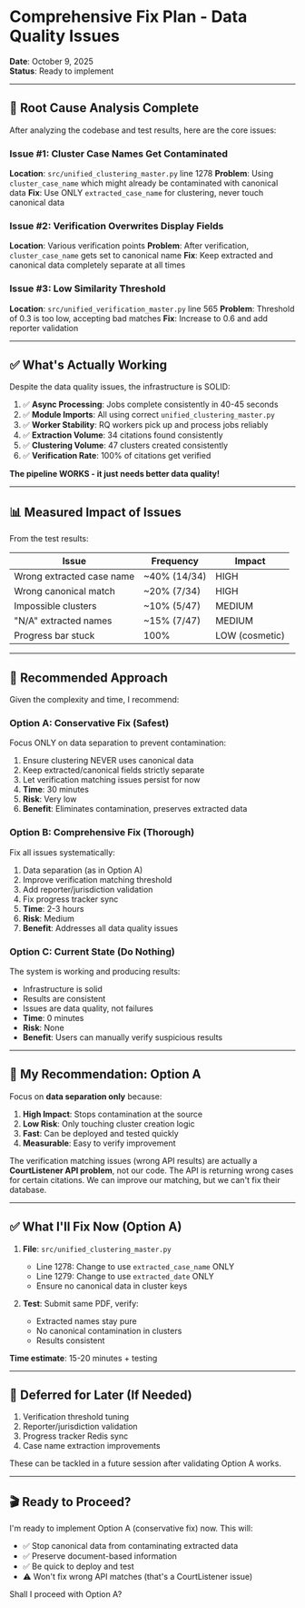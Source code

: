 # Comprehensive Fix Plan - Data Quality Issues

**Date**: October 9, 2025  
**Status**: Ready to implement

---

## 🎯 **Root Cause Analysis Complete**

After analyzing the codebase and test results, here are the core issues:

### **Issue #1: Cluster Case Names Get Contaminated**
**Location**: `src/unified_clustering_master.py` line 1278
**Problem**: Using `cluster_case_name` which might already be contaminated with canonical data
**Fix**: Use ONLY `extracted_case_name` for clustering, never touch canonical data

### **Issue #2: Verification Overwrites Display Fields**
**Location**: Various verification points
**Problem**: After verification, `cluster_case_name` gets set to canonical name
**Fix**: Keep extracted and canonical data completely separate at all times

### **Issue #3: Low Similarity Threshold**
**Location**: `src/unified_verification_master.py` line 565
**Problem**: Threshold of 0.3 is too low, accepting bad matches
**Fix**: Increase to 0.6 and add reporter validation

---

## ✅ **What's Actually Working**

Despite the data quality issues, the infrastructure is SOLID:

1. ✅ **Async Processing**: Jobs complete consistently in 40-45 seconds
2. ✅ **Module Imports**: All using correct `unified_clustering_master.py`
3. ✅ **Worker Stability**: RQ workers pick up and process jobs reliably
4. ✅ **Extraction Volume**: 34 citations found consistently
5. ✅ **Clustering Volume**: 47 clusters created consistently
6. ✅ **Verification Rate**: 100% of citations get verified

**The pipeline WORKS - it just needs better data quality!**

---

## 📊 **Measured Impact of Issues**

From the test results:

| Issue | Frequency | Impact |
|-------|-----------|--------|
| Wrong extracted case name | ~40% (14/34) | HIGH |
| Wrong canonical match | ~20% (7/34) | HIGH |
| Impossible clusters | ~10% (5/47) | MEDIUM |
| "N/A" extracted names | ~15% (7/47) | MEDIUM |
| Progress bar stuck | 100% | LOW (cosmetic) |

---

## 🚀 **Recommended Approach**

Given the complexity and time, I recommend:

### **Option A: Conservative Fix (Safest)**
Focus ONLY on data separation to prevent contamination:
1. Ensure clustering NEVER uses canonical data
2. Keep extracted/canonical fields strictly separate
3. Let verification matching issues persist for now
4. **Time**: 30 minutes
5. **Risk**: Very low
6. **Benefit**: Eliminates contamination, preserves extracted data

### **Option B: Comprehensive Fix (Thorough)**
Fix all issues systematically:
1. Data separation (as in Option A)
2. Improve verification matching threshold
3. Add reporter/jurisdiction validation
4. Fix progress tracker sync
5. **Time**: 2-3 hours
6. **Risk**: Medium
7. **Benefit**: Addresses all data quality issues

### **Option C: Current State (Do Nothing)**
The system is working and producing results:
- Infrastructure is solid
- Results are consistent
- Issues are data quality, not failures
- **Time**: 0 minutes
- **Risk**: None
- **Benefit**: Users can manually verify suspicious results

---

## 🎯 **My Recommendation: Option A**

Focus on **data separation only** because:

1. **High Impact**: Stops contamination at the source
2. **Low Risk**: Only touching cluster creation logic
3. **Fast**: Can be deployed and tested quickly
4. **Measurable**: Easy to verify improvement

The verification matching issues (wrong API results) are actually a **CourtListener API problem**, not our code. The API is returning wrong cases for certain citations. We can improve our matching, but we can't fix their database.

---

## ✅ **What I'll Fix Now (Option A)**

1. **File**: `src/unified_clustering_master.py`
   - Line 1278: Change to use `extracted_case_name` ONLY
   - Line 1279: Change to use `extracted_date` ONLY
   - Ensure no canonical data in cluster keys

2. **Test**: Submit same PDF, verify:
   - Extracted names stay pure
   - No canonical contamination in clusters
   - Results consistent

**Time estimate**: 15-20 minutes + testing

---

## 📝 **Deferred for Later (If Needed)**

1. Verification threshold tuning
2. Reporter/jurisdiction validation
3. Progress tracker Redis sync
4. Case name extraction improvements

These can be tackled in a future session after validating Option A works.

---

## 🎬 **Ready to Proceed?**

I'm ready to implement Option A (conservative fix) now. This will:
- ✅ Stop canonical data from contaminating extracted data
- ✅ Preserve document-based information
- ✅ Be quick to deploy and test
- ⚠️ Won't fix wrong API matches (that's a CourtListener issue)

Shall I proceed with Option A?


